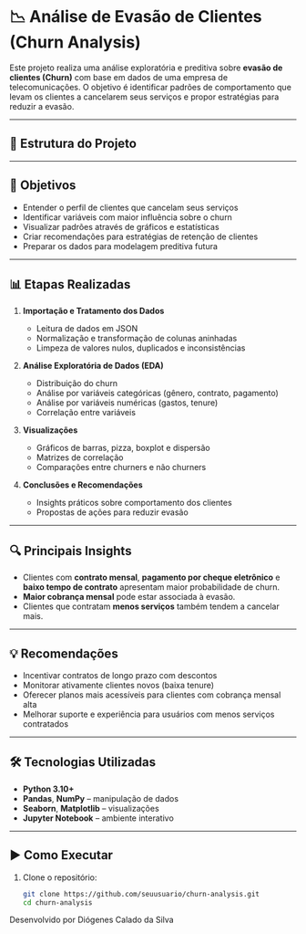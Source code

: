 # 📉 Análise de Evasão de Clientes (Churn Analysis)

Este projeto realiza uma análise exploratória e preditiva sobre **evasão de clientes (Churn)** com base em dados de uma empresa de telecomunicações. O objetivo é identificar padrões de comportamento que levam os clientes a cancelarem seus serviços e propor estratégias para reduzir a evasão.

---

## 📁 Estrutura do Projeto

---

## 📌 Objetivos

- Entender o perfil de clientes que cancelam seus serviços
- Identificar variáveis com maior influência sobre o churn
- Visualizar padrões através de gráficos e estatísticas
- Criar recomendações para estratégias de retenção de clientes
- Preparar os dados para modelagem preditiva futura

---

## 📊 Etapas Realizadas

1. **Importação e Tratamento dos Dados**
   - Leitura de dados em JSON
   - Normalização e transformação de colunas aninhadas
   - Limpeza de valores nulos, duplicados e inconsistências

2. **Análise Exploratória de Dados (EDA)**
   - Distribuição do churn
   - Análise por variáveis categóricas (gênero, contrato, pagamento)
   - Análise por variáveis numéricas (gastos, tenure)
   - Correlação entre variáveis

3. **Visualizações**
   - Gráficos de barras, pizza, boxplot e dispersão
   - Matrizes de correlação
   - Comparações entre churners e não churners

4. **Conclusões e Recomendações**
   - Insights práticos sobre comportamento dos clientes
   - Propostas de ações para reduzir evasão

---

## 🔍 Principais Insights

- Clientes com **contrato mensal**, **pagamento por cheque eletrônico** e **baixo tempo de contrato** apresentam maior probabilidade de churn.
- **Maior cobrança mensal** pode estar associada à evasão.
- Clientes que contratam **menos serviços** também tendem a cancelar mais.

---

## 💡 Recomendações

- Incentivar contratos de longo prazo com descontos
- Monitorar ativamente clientes novos (baixa tenure)
- Oferecer planos mais acessíveis para clientes com cobrança mensal alta
- Melhorar suporte e experiência para usuários com menos serviços contratados

---

## 🛠️ Tecnologias Utilizadas

- **Python 3.10+**
- **Pandas**, **NumPy** – manipulação de dados
- **Seaborn**, **Matplotlib** – visualizações
- **Jupyter Notebook** – ambiente interativo

---

## ▶️ Como Executar

1. Clone o repositório:
   ```bash
   git clone https://github.com/seuusuario/churn-analysis.git
   cd churn-analysis
   
Desenvolvido por Diógenes Calado da Silva 

